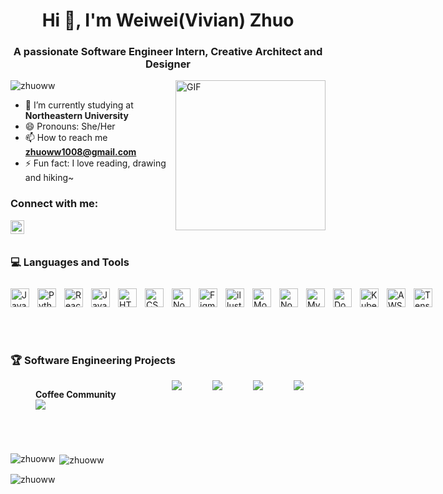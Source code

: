 <h1 align="center">Hi 👋,  I'm Weiwei(Vivian) Zhuo</h1>
<h3 align="center">A passionate Software Engineer Intern, Creative Architect and Designer</h3>
<img align="right" alt="GIF" src="https://cdn.dribbble.com/users/1920348/screenshots/4332641/shot09.gif" height="240" />
<p align="left"> <img src="https://komarev.com/ghpvc/?username=zhuoww&label=Profile%20views&color=0e75b6&style=flat" alt="zhuoww" /> </p>

- 🔭 I’m currently studying at **Northeastern University**
- 😄 Pronouns: She/Her
- 📫 How to reach me **zhuoww1008@gmail.com**
- ⚡ Fun fact: I love reading, drawing and hiking~

### Connect with me:
[<img align="left" alt="Software Engineer | LinkedIn" width="22px" src="https://cdn.jsdelivr.net/npm/simple-icons@v3/icons/linkedin.svg" />][linkedin]

<br />

#

### 💻 Languages and Tools

<div style="display: flex; padding-top:10px;">
    <img align="left" alt="Java" width="30px" style="padding-right:10px;" src="https://cdn.jsdelivr.net/gh/devicons/devicon/icons/java/java-original.svg"/>
    <img align="left" alt="Python" width="30px" style="padding-right:10px;" src="https://cdn.jsdelivr.net/gh/devicons/devicon/icons/python/python-plain.svg" />
    <img align="left" alt="React" width="30px" style="padding-right:10px;" src="https://cdn.jsdelivr.net/gh/devicons/devicon/icons/react/react-original.svg" />
    <img align="left" alt="JavaScript" width="30px" style="padding-right:10px;" src="https://cdn.jsdelivr.net/gh/devicons/devicon/icons/javascript/javascript-plain.svg" />
    <img align="left" alt="HTML" width="30px" style="padding-right:10px;" src="https://cdn.jsdelivr.net/gh/devicons/devicon/icons/html5/html5-plain.svg" />
    <img align="left" alt="CSS" width="30px" style="padding-right:10px;" src="https://cdn.jsdelivr.net/gh/devicons/devicon/icons/css3/css3-plain.svg" />
    <img align="left" alt="NodeJS" width="30px" style="padding-right:10px;" src="https://cdn.jsdelivr.net/gh/devicons/devicon/icons/nodejs/nodejs-original.svg" />
    <img align="left" alt="Figma" width="30px" style="padding-right:10px;" src="https://cdn.jsdelivr.net/gh/devicons/devicon/icons/figma/figma-original.svg" />
    <img align="left" alt="illustrator" width="30px" style="padding-right:10px;" src="https://cdn.jsdelivr.net/gh/devicons/devicon/icons/illustrator/illustrator-line.svg" />
    <img align="left" alt="Mongodb" width="30px" style="padding-right:10px;" src="https://user-images.githubusercontent.com/25181517/182884177-d48a8579-2cd0-447a-b9a6-ffc7cb02560e.png" />
    <img align="left" alt="NodeJS" width="30px" style="padding-right:10px;" src="https://cdn.jsdelivr.net/gh/devicons/devicon/icons/photoshop/photoshop-line.svg" />
    <img align="left" alt="MySQL" width="30px" style="padding-right:10px;" src="https://user-images.githubusercontent.com/25181517/183896128-ec99105a-ec1a-4d85-b08b-1aa1620b2046.png" />
    <img align="left" alt="Docker" width="30px" style="padding-right:10px;" src="https://user-images.githubusercontent.com/25181517/117207330-263ba280-adf4-11eb-9b97-0ac5b40bc3be.png" />
    <img align="left" alt="Kubernetes" width="30px" style="padding-right:10px;" src="https://user-images.githubusercontent.com/25181517/182534006-037f08b5-8e7b-4e5f-96b6-5d2a5558fa85.png" />
    <img align="left" alt="AWS" width="30px" style="padding-right:10px;" src="https://user-images.githubusercontent.com/25181517/183896132-54262f2e-6d98-41e3-8888-e40ab5a17326.png" />
    <img align="left" alt="TensorFlow" width="30px" style="padding-right:10px;" src="https://user-images.githubusercontent.com/25181517/223639822-2a01e63a-a7f9-4a39-8930-61431541bc06.png" /><br>
    
</div>
<br>
<br>

#

### 🏆 Software Engineering Projects

<div style="display: flex; justify-content: space-between; margin-right: 10px">
    <figure>
        <figcaption><strong>Coffee Community</strong></figcaption>
        <img src="https://github.com/zhuoww/CodePath_Web_FinalProject/blob/main/finalproject.gif?raw=true" width="">
    </figure>
    <br>
    <img src="https://github.com/zhuoww/zhuoww/blob/main/traveling%20web%20app.gif?raw=true" width="">
    <br>
    <img src="https://github.com/zhuoww/zhuoww/blob/main/FoodOrderingSystem.gif?raw=true" width="">
    <br>
    <img src="https://github.com/zhuoww/CodePath_Web_Project2_Flashcards/blob/main/lab3.gif?raw=true" width="">
    <br>
    <img src="https://github.com/zhuoww/CodePath_Web_Project4_Veni_Vici/blob/main/project4.gif?raw=true" width="">
    <br>
</div>
<br>

#

<p><img align="left" src="https://github-readme-stats.vercel.app/api/top-langs?username=zhuoww&show_icons=true&locale=en&layout=compact" alt="zhuoww" /></p>

<p>&nbsp;<img align="center" src="https://github-readme-stats.vercel.app/api?username=zhuoww&show_icons=true&locale=en" alt="zhuoww" /></p>

<p><img align="center" src="https://github-readme-streak-stats.herokuapp.com/?user=zhuoww&" alt="zhuoww" /></p>

[linkedin]: https://www.linkedin.com/in/weiwei-zhuo23/
